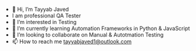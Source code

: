 - 👋 Hi, I’m Tayyab Javed
- I am professional QA Tester
- 👀 I’m interested in Testing
- 🌱 I’m currently learning Automation Frameworks in Python & JavaScript
- 💞️ I’m looking to collaborate on Manual & Autotmation Testing
- 📫 How to reach me tayyabjaved1@outlook.com

<!---
tayyabjaved1/tayyabjaved1 is a ✨ special ✨ repository because its `README.md` (this file) appears on your GitHub profile.
You can click the Preview link to take a look at your changes.
--->
